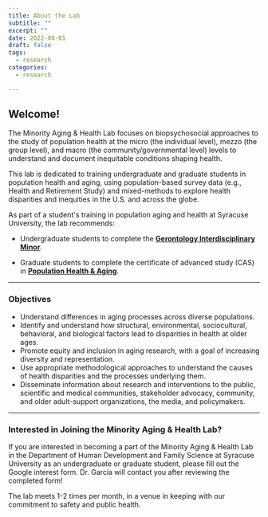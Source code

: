 ```yaml
---
title: About the Lab
subtitle: ""
excerpt: ""
date: 2022-08-01
draft: false
tags:
  - research
categories:
  - research

---
```



## Welcome!

The Minority Aging & Health Lab focuses on biopsychosocial approaches to the study of population health at the micro (the individual level), mezzo (the group level), and macro (the community/governmental level) levels to understand and document inequitable conditions shaping health. 

This lab is dedicated to training undergraduate and graduate students in population health and aging, using population-based survey data (e.g., Health and Retirement Study) and mixed-methods to explore health disparities and inequities in the U.S. and across the globe. 

As part of a student's training in population aging and health at Syracuse University, the lab recommends:

- Undergraduate students to complete the [**Gerontology Interdisciplinary Minor**](https://asi.syr.edu/education/undergraduate-gerontology-minor/).

- Graduate students to complete the certificate of advanced study (CAS) in [**Population Health & Aging**](https://asi.syr.edu/education/21602-2/).

---

### Objectives 

- Understand differences in aging processes across diverse populations. 
- Identify and understand how structural, environmental, sociocultural, behavioral, and biological factors lead to disparities in health at older ages.
- Promote equity and inclusion in aging research, with a goal of increasing diversity and representation.
- Use appropriate methodological approaches to understand the causes of health disparities and the processes underlying them.
- Disseminate information about research and interventions to the public, scientific and medical communities, stakeholder advocacy, community, and older adult-support organizations, the media, and policymakers.

---

### Interested in Joining the Minority Aging & Health Lab?
If you are interested in becoming a part of the Minority Aging & Health Lab in the Department of Human Development and Family Science at Syracuse University as an undergraduate or graduate student, please fill out the Google interest form. Dr. García will contact you after reviewing the completed form! 

The lab meets 1-2 times per month, in a venue in keeping with our commitment to safety and public health. 



 
